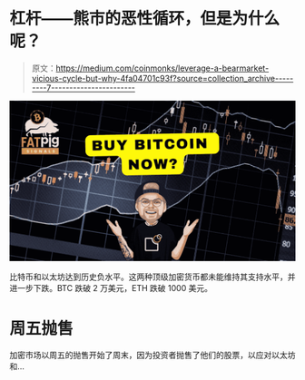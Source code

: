 # 杠杆——熊市的恶性循环，但是为什么呢？

> 原文：<https://medium.com/coinmonks/leverage-a-bearmarket-vicious-cycle-but-why-4fa04701c93f?source=collection_archive---------7----------------------->

![](img/e51e4edfe357e4628f149280f8a8bcca.png)

比特币和以太坊达到历史负水平。这两种顶级加密货币都未能维持其支持水平，并进一步下跌。BTC 跌破 2 万美元，ETH 跌破 1000 美元。

# 周五抛售

加密市场以周五的抛售开始了周末，因为投资者抛售了他们的股票，以应对以太坊和…
